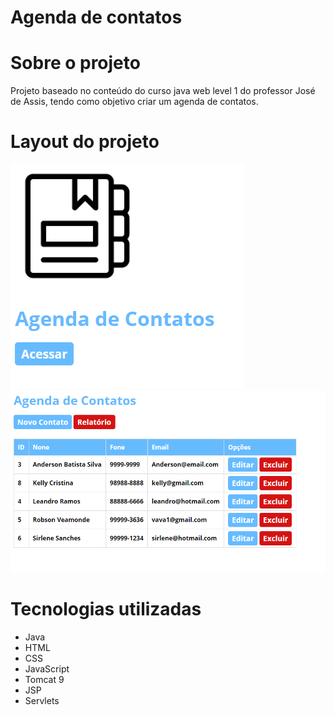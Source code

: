 # Agenda de contatos

# Sobre o projeto
Projeto baseado no conteúdo do curso java web level 1 do professor José de Assis,
tendo como objetivo criar um agenda de contatos.

# Layout do projeto
![tela1](https://github.com/Anderson-Batista/java-Web/blob/master/assets/img1.PNG)
![tela2](https://github.com/Anderson-Batista/java-Web/blob/master/assets/img2.PNG)

# Tecnologias utilizadas
- Java
- HTML
- CSS
- JavaScript
- Tomcat 9
- JSP
- Servlets
